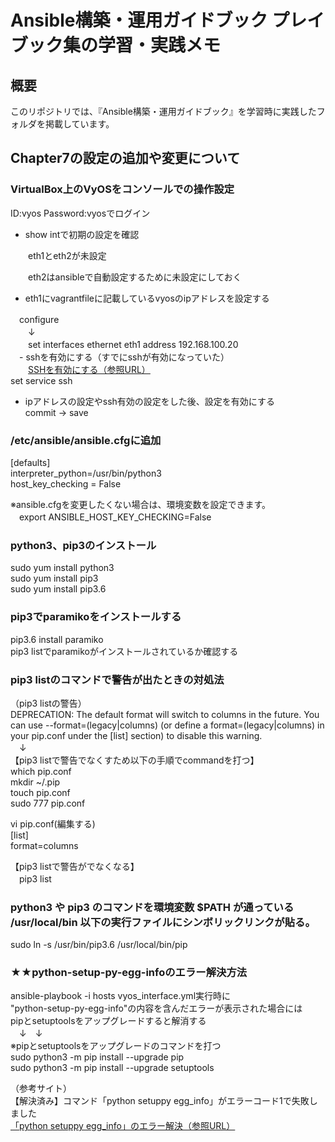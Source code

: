 # Ansible構築・運用ガイドブック プレイブック集の学習・実践メモ
## 概要
このリポジトリでは、『Ansible構築・運用ガイドブック』を学習時に実践したフォルダを掲載しています。


## Chapter7の設定の追加や変更について

### VirtualBox上のVyOSをコンソールでの操作設定
 ID:vyos Password:vyosでログイン

 - show intで初期の設定を確認

　　eth1とeth2が未設定

　　eth2はansibleで自動設定するために未設定にしておく

 - eth1にvagrantfileに記載しているvyosのipアドレスを設定する

  　configure  
  　　↓  
　　set interfaces ethernet eth1 address 192.168.100.20  
　- sshを有効にする（すでにsshが有効になっていた）  
　　[SSHを有効にする（参照URL）](https://zaki-hmkc.hatenablog.com/entry/2021/04/08/100014)  
    set service ssh

  - ipアドレスの設定やssh有効の設定をした後、設定を有効にする  
    commit → save


### /etc/ansible/ansible.cfgに追加
 [defaults]  
interpreter_python=/usr/bin/python3  
host_key_checking = False  

※ansible.cfgを変更したくない場合は、環境変数を設定できます。  
　export ANSIBLE_HOST_KEY_CHECKING=False

### python3、pip3のインストール

sudo yum install python3  
sudo yum install pip3  
sudo yum install pip3.6  

### pip3でparamikoをインストールする
 pip3.6 install paramiko  
 pip3 listでparamikoがインストールされているか確認する

### pip3 listのコマンドで警告が出たときの対処法

（pip3 listの警告）  
DEPRECATION: The default format will switch to columns in the future. You can use --format=(legacy|columns) (or define a format=(legacy|columns) in your pip.conf under the [list] section) to disable this warning.  
　↓  
【pip3 listで警告でなくすため以下の手順でcommandを打つ】  
which  pip.conf  
mkdir ~/.pip  
touch pip.conf  
sudo 777 pip.conf  

vi pip.conf(編集する)  
[list]  
format=columns

【pip3 listで警告がでなくなる】  
　pip3 list  

### python3 や pip3 のコマンドを環境変数 $PATH が通っている /usr/local/bin 以下の実行ファイルにシンボリックリンクが貼る。

sudo ln -s /usr/bin/pip3.6 /usr/local/bin/pip  


### ★★python-setup-py-egg-infoのエラー解決方法  
ansible-playbook -i hosts vyos_interface.yml実行時に  
"python-setup-py-egg-info"の内容を含んだエラーが表示された場合には  
pipとsetuptoolsをアップグレードすると解消する  
　↓　↓  
※pipとsetuptoolsをアップグレードのコマンドを打つ  
sudo python3 -m pip install --upgrade pip  
sudo python3 -m pip install --upgrade setuptools  

（参考サイト）  
【解決済み】コマンド「python setuppy egg_info」がエラーコード1で失敗しました  
[「python setuppy egg_info」のエラー解決（参照URL）](https://jp.easeus.com/data-recovery-solution/python-setup-py-egg-info-failed-with-error-code-1.html)



